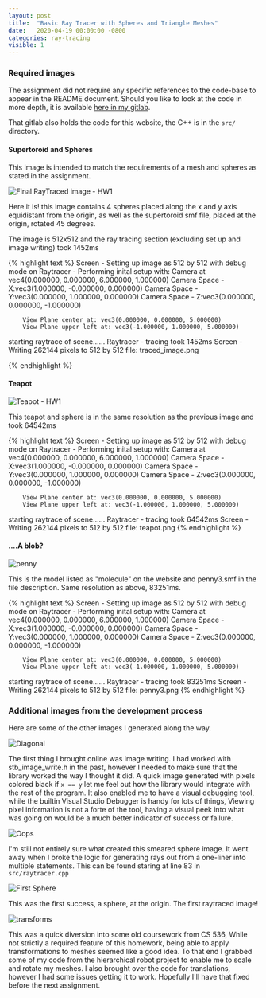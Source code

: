 ```yaml
---
layout: post
title:  "Basic Ray Tracer with Spheres and Triangle Meshes"
date:   2020-04-19 00:00:00 -0800
categories: ray-tracing 
visible: 1
---
```

### Required images

The assignment did not require any specific references to the code-base to appear in the README document. Should you like to look at the code in more depth, it is available [here in my gitlab](https://gitlab.com/TaylorEllington/cs636-advanced-rendering-techniques).

That gitlab also holds the code for this website, the C++ is in the `src/` directory.
 
#### Supertoroid and Spheres

This image is intended to match the requirements of a mesh and spheres as stated in the assignment. 

![Final RayTraced image - HW1](/cs636-advanced-rendering-techniques/images/hw_1/traced_image.png)

Here it is! this image contains 4 spheres placed along the x and y axis equidistant from the origin, as well as the supertoroid smf file, placed at the origin, rotated 45 degrees.

The image is 512x512 and the ray tracing section (excluding set up and image writing) took 1452ms

{% highlight text %}
Screen - Setting up image as 512 by 512 with debug mode on
Raytracer - Performing inital setup with:
        Camera at vec4(0.000000, 0.000000, 6.000000, 1.000000)
        Camera Space - X:vec3(1.000000, -0.000000, 0.000000)
        Camera Space - Y:vec3(0.000000, 1.000000, 0.000000)
        Camera Space - Z:vec3(0.000000, 0.000000, -1.000000)

        View Plane center at: vec3(0.000000, 0.000000, 5.000000)
        View Plane upper left at: vec3(-1.000000, 1.000000, 5.000000)

starting raytrace of scene......
Raytracer - tracing took 1452ms
Screen - Writing 262144 pixels to 512 by 512 file: traced_image.png

{% endhighlight %}  

#### Teapot
![Teapot - HW1](/cs636-advanced-rendering-techniques/images/hw_1/teapot.png)

This teapot and sphere is in the same resolution as the previous image and took 64542ms  

{% highlight text %}
Screen - Setting up image as 512 by 512 with debug mode on
Raytracer - Performing inital setup with:
        Camera at vec4(0.000000, 0.000000, 6.000000, 1.000000)
        Camera Space - X:vec3(1.000000, -0.000000, 0.000000)
        Camera Space - Y:vec3(0.000000, 1.000000, 0.000000)
        Camera Space - Z:vec3(0.000000, 0.000000, -1.000000)

        View Plane center at: vec3(0.000000, 0.000000, 5.000000)
        View Plane upper left at: vec3(-1.000000, 1.000000, 5.000000)

starting raytrace of scene......
Raytracer - tracing took 64542ms
Screen - Writing 262144 pixels to 512 by 512 file: teapot.png
{% endhighlight %}  
  
#### ....A blob?
![penny](/cs636-advanced-rendering-techniques/images/hw_1/penny3.png)

This is the model listed as "molecule" on the website and penny3.smf in the file description. Same resolution as above, 83251ms.

{% highlight text %}
Screen - Setting up image as 512 by 512 with debug mode on
Raytracer - Performing inital setup with:
        Camera at vec4(0.000000, 0.000000, 6.000000, 1.000000)
        Camera Space - X:vec3(1.000000, -0.000000, 0.000000)
        Camera Space - Y:vec3(0.000000, 1.000000, 0.000000)
        Camera Space - Z:vec3(0.000000, 0.000000, -1.000000)

        View Plane center at: vec3(0.000000, 0.000000, 5.000000)
        View Plane upper left at: vec3(-1.000000, 1.000000, 5.000000)

starting raytrace of scene......
Raytracer - tracing took 83251ms
Screen - Writing 262144 pixels to 512 by 512 file: penny3.png
{% endhighlight %}  


### Additional images from the development process  
Here are some of the other images I generated along the way.

![Diagonal](/cs636-advanced-rendering-techniques/images/hw_1/diag.png)

The first thing I brought online was image writing. I had worked with stb_image_write.h in the past, however I needed to make sure that the library worked the way I thought it did. A quick image generated with pixels colored black if `x == y` let me feel out how the library would integrate with the rest of the program. It also enabled me to have a visual debugging tool, while the builtin Visual Studio Debugger is handy for lots of things, Viewing pixel information is not a forte of the tool, having a visual peek into what was going on would be a much better indicator of success or failure.

![Oops](/cs636-advanced-rendering-techniques/images/hw_1/oops.png)

I'm still not entirely sure what created this smeared sphere image. It went away when I broke the logic for generating rays out from a one-liner into multiple statements. This can be found staring at line 83 in `src/raytracer.cpp`

![First Sphere](/cs636-advanced-rendering-techniques/images/hw_1/first_sphere.png)

This was the first success, a sphere, at the origin. The first raytraced image!

![transforms](/cs636-advanced-rendering-techniques/images/hw_1/transforms.png)

This was a quick diversion into some old coursework from CS 536, While not strictly a required feature of this homework, being able to apply transformations to meshes seemed like a good idea. To that end I grabbed some of my code from the hierarchical robot project to enable me to scale and rotate my meshes. I also brought over the code for translations, however I had some issues getting it to work. Hopefully I'll have that fixed before the next assignment.

